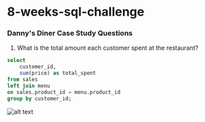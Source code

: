 # 8-weeks-sql-challenge

### Danny's Diner Case Study Questions
 
 1. What is the total amount each customer spent at the restaurant?

```sql
select 	
    customer_id,
    sum(price) as total_spent
from sales
left join menu
on sales.product_id = menu.product_id
group by customer_id;
```

![alt text]()
